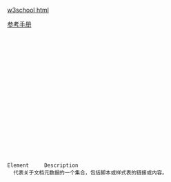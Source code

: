 
[w3school html](https://www.w3school.com.cn/html/html5_webworkers.asp)

[参考手册](https://www.w3school.com.cn/r.asp)
<pre>
<code><!DOCTYPE html>  
<html>  
<head>
<title>标题</title>  
<!--无缓存-->
<meta http-equiv="Pragma" content="no-cache">
<!--utf8 html-->
<meta http-equiv="Content-Type" content="text/html; charset=utf-8" />  
<!--手机页面大小与电脑端面一致-->
<meta name="viewport" content="width=device-width,initial-scale=1,maximum-scale=1,minimum-scale=1,user-scalable=no">
<link rel="stylesheet" type="text/css" href="mystyle.css" />
<script src=""></script>
<style>
</style>
</head>  
<body>
</body>
</html></code>
</pre>

<pre>
<code>
Element 	Description
<head> 	代表关于文档元数据的一个集合，包括脚本或样式表的链接或内容。
<title> 	定义文档的标题，将显示在浏览器的标题栏或标签页上。该元素只能包含文本，包含的标签不会被解释。
<base> 	定义页面上相对 URL 的基准 URL。
<link> 	用于链接外部资源到该文档。
<meta> 	定义其他 HTML 元素无法描述的元数据。
<style> 	用于内联 CSS。</code>
</pre>

<pre class='pre'>
<code class='code'>
Element 	Description
<script> 	定义一个内联脚本或链接到外部脚本。脚本语言是 JavaScript。
<noscript> 	定义当浏览器不支持脚本时显示的替代文字。
<template>这个元素在 HTML5 中加入 	通过 JavaScript 在运行时实例化内容的容器。</code>
</pre>

<pre class='pre'><code class='code'>
Element 	Description
<body> 	代表 HTML 文档的内容。在文档中只能有一个 <body> 元素。
<section> 这个元素在 HTML5 中加入 	定义文档中的一个章节。
<nav> 这个元素在 HTML5 中加入 	定义只包含导航链接的章节。
<article> 这个元素在 HTML5 中加入 	定义可以独立于内容其余部分的完整独立内容块。
<aside> 这个元素在 HTML5 中加入 	定义和页面内容关联度较低的内容——如果被删除，剩下的内容仍然很合理。
<h1>,<h2>,<h3>,<h4>,<h5>,<h6> 	标题元素实现了六层文档标题，<h1> 是最大的标题，<h6> 是最小的标题。标题元素简要地描述章节的主题。
<header> 这个元素在 HTML5 中加入 	定义页面或章节的头部。它经常包含 logo、页面标题和导航性的目录。
<footer> 这个元素在 HTML5 中加入 定义页面或章节的尾部。它经常包含版权信息、法律信息链接和反馈建议用的地址。
<address> 	定义包含联系信息的一个章节。
<main>这个元素在 HTML5 中加入 	定义文档中主要或重要的内容。</code>
</pre>

<pre class='pre'><code class='code'>
Element 	Description
<p> 	定义一个段落。
<hr> 	代表章节、文章或其他长内容中段落之间的分隔符。
<pre class='pre'> 	代表其内容已经预先排版过，格式应当保留 。
<blockquote> 	代表引用自其他来源的内容。
<ol> 	定义一个有序列表。
<ul> 	定义一个无序列表。
<li> 	定义列表中的一个列表项。
<dl> 	定义一个定义列表（一系列术语和其定义）。
<dt> 	代表一个由下一个 <dd> 定义的术语。
<dd> 	代表出现在它之前术语的定义。
<figure> 这个元素在 HTML5 中加入 	代表一个和文档有关的图例。
<figcaption> 这个元素在 HTML5 中加入 	代表一个图例的说明。
<div> 	代表一个通用的容器，没有特殊含义。</code></pre>

<pre class='pre'><code class='code'>
Element 	Description
<a> 	代表一个链接到其他资源的超链接 。
<em> 	代表强调 文字。
<strong> 	代表特别重要 文字。
<small> 	代表注释 ，如免责声明、版权声明等，对理解文档不重要。
<s> 	代表不准确或不相关 的内容。
<cite> 	代表作品标题 。
<q> 	代表内联的引用 。
<dfn> 	代表一个术语包含在其最近祖先内容中的定义 。
<abbr> 	代表省略 或缩写 ，其完整内容在 title 属性中。
<data> 这个元素在 HTML5 中加入 	关联一个内容的机器可读的等价形式 （该元素只在 WHATWG 版本的 HTML 标准中，不在 W3C 版本的 HTML5 标准中）。
<time> 这个元素在 HTML5 中加入 	代表日期 和时间 值；机器可读的等价形式通过 datetime 属性指定。
<code class='code'> 	代表计算机代码 。
<var> 	代表代码中的变量 。
<samp> 	代表程序或电脑的输出 。
<kbd> 	代表用户输入 ，一般从键盘输出，但也可以代表其他输入，如语音输入。
<sub>,<sup> 	分别代表下标 和上标 。
<i> 	代表一段不同性质 的文字，如技术术语、外文短语等。
<b> 	代表一段需要被关注 的文字。
<u> 	代表一段需要下划线呈现的文本注释，如标记出拼写错误的文字等。
<mark> 这个元素在 HTML5 中加入 	代表一段需要被高亮的引用 文字。
<ruby> 这个元素在 HTML5 中加入 	代表被ruby 注释 标记的文本，如中文汉字和它的拼音。
<rt> 这个元素在 HTML5 中加入 	代表ruby 注释 ，如中文拼音。
<rp> 这个元素在 HTML5 中加入 	代表 ruby 注释两边的额外插入文本 ，用于在不支持 ruby 注释显示的浏览器中提供友好的注释显示。
<bdi> 这个元素在 HTML5 中加入 	代表需要脱离 父元素文本方向的一段文本。它允许嵌入一段不同或未知文本方向格式的文本。
<bdo> 	指定子元素的文本方向 ，显式地覆盖默认的文本方向。
<span> 	代表一段没有特殊含义的文本，当其他语义元素都不适合文本时候可以使用该元素。
<br> 	代表换行 。
<wbr> 这个元素在 HTML5 中加入 	代表建议换行 (Word Break Opportunity) ，当文本太长需要换行时将会在此处添加换行符。</code></pre>

<pre class='pre'><code class='code'>
Element 	Description
<ins> 	定义增加 到文档的内容。
<del> 	定义从文档移除 的内容</code></pre>

<pre class='pre'><code class='code'>
Element 	Description
<img> 	代表一张图片 。
<iframe> 	代表一个内联的框架 。
<embed> 这个元素在 HTML5 中加入 	代表一个嵌入 的外部资源，如应用程序或交互内容。
<object> 	代表一个外部资源 ，如图片、HTML 子文档、插件等。
<param> 	代表 <object> 元素所指定的插件的参数 。
<video> 这个元素在 HTML5 中加入 	代表一段视频 及其视频文件和字幕，并提供了播放视频的用户界面。
<audio> 这个元素在 HTML5 中加入 	代表一段声音 ，或音频流 。
<source> 这个元素在 HTML5 中加入 	为 <video> 或 <audio> 这类媒体元素指定媒体源 。
<track> 这个元素在 HTML5 中加入 	为 <video> 或 <audio> 这类媒体元素指定文本轨道（字幕） 。
<canvas> 这个元素在 HTML5 中加入 	代表位图区域 ，可以通过脚本在它上面实时呈现图形，如图表、游戏绘图等。
<map> 	与 <area> 元素共同定义图像映射 区域。
<area> 	与 <map> 元素共同定义图像映射 区域。
<svg> 这个元素在 HTML5 中加入 	定义一个嵌入式矢量图 。
<math> 这个元素在 HTML5 中加入 	定义一段数学公式 。</code></pre>

<pre class='pre'><code class='code'>
Element 	Description
<table> 	定义多维数据 。
<caption> 	代表表格的标题 。
<colgroup> 	代表表格中一组单列或多列 。
<col> 	代表表格中的列 。
<tbody> 	代表表格中一块具体数据 （表格主体）。
<thead> 	代表表格中一块列标签 （表头）。
<tfoot> 	代表表格中一块列摘要 （表尾）。
<tr> 	代表表格中的行 。
<td> 	代表表格中的单元格 。
<th> 	代表表格中的头部单元格 。</code></pre>

<pre class='pre'><code class='code'>
Element 	Description
<form> 	代表一个表单 ，由控件组成。
<fieldset> 	代表控件组 。
<legend> 	代表 <fieldset> 控件组的标题 。
<label> 	代表表单控件的标题 。
<input> 	代表允许用户编辑数据的数据区 （文本框、单选框、复选框等）。
<button> 	代表按钮 。
<select> 	代表下拉框 。
<datalist> 这个元素在 HTML5 中加入 	代表提供给其他控件的一组预定义选项 。
<optgroup> 	代表一个选项分组 。
<option> 	代表一个 <select> 元素或 <datalist> 元素中的一个选项
<textarea> 	代表多行文本框 。
<keygen> 这个元素在 HTML5 中加入 	代表一个密钥对生成器 控件。
<output> 这个元素在 HTML5 中加入 	代表计算值 。
<progress> 这个元素在 HTML5 中加入 	代表进度条 。
<meter> 这个元素在 HTML5 中加入 	代表滑动条 </code></pre>

<pre class='pre'><code class='code'>
Element 	Description
<details> 这个元素在 HTML5 中加入 	代表一个用户可以(点击)获取额外信息或控件的小部件 。
<summary> 这个元素在 HTML5 中加入 	代表 <details> 元素的综述 或标题 。
<menuitem> 这个元素在 HTML5 中加入 	代表一个用户可以点击的菜单项。
<menu> 这个元素在 HTML5 中加入 	代表菜单。</code></pre>


